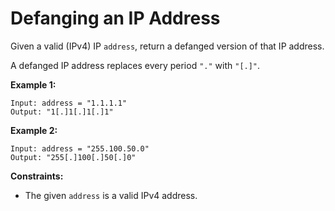 # Defanging an IP Address

Given a valid (IPv4) IP `address`, return a defanged version of that IP address.

A defanged IP address replaces every period `"."` with `"[.]"`.

**Example 1:**

    Input: address = "1.1.1.1"
    Output: "1[.]1[.]1[.]1"

**Example 2:**

    Input: address = "255.100.50.0"
    Output: "255[.]100[.]50[.]0"

**Constraints:**

- The given `address` is a valid IPv4 address.
